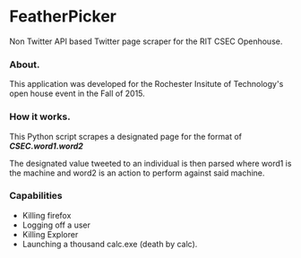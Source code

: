 # FeatherPicker
Non Twitter API based Twitter page scraper for the RIT CSEC Openhouse.


### About.
This application was developed for the Rochester Insitute of Technology's
open house event in the Fall of 2015.


### How it works.

This Python script scrapes a designated page for the format of
***CSEC.word1.word2***

The designated value tweeted to an individual is then parsed
where word1 is the machine and word2 is an action
to perform against said machine.

### Capabilities
* Killing firefox
* Logging off a user
* Killing Explorer
* Launching a thousand calc.exe (death by calc).






